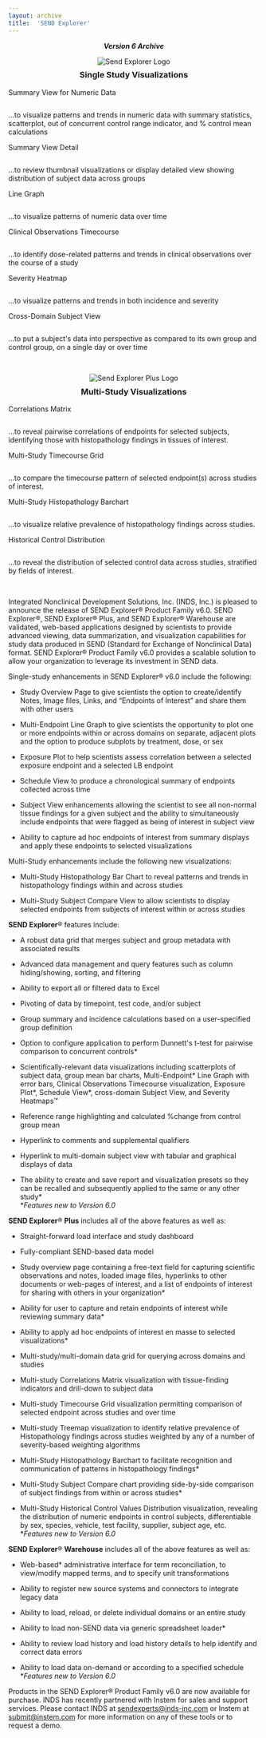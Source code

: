 ```yaml
---
layout: archive
title:  'SEND Explorer'
---
```


<div style="text-align:center">
   <p style="font-weight:bold; font-style:italic">Version 6 Archive<p>
  <img src="/assets/images/se-small.jpg" style="margin-bottom: -1em" alt="Send Explorer Logo">
  <h3>Single Study Visualizations</h3>
</div>
<div class="pure-g">
  <div class="pure-u-1-2">
    <p class="thumbtitle">Summary View for Numeric Data</p>
    <a href="/assets/se-images/v6/Slide2.PNG" 
       data-lightbox="slide-2"
       data-title="Summary View for Numeric Data"> 
      <img class="thumbsize" src="/assets/se-images/v6/Slide2.PNG" alt="" />
    </a>
    <p class="thumbsize">…to visualize patterns and trends in numeric data with summary statistics, scatterplot, out of concurrent control range indicator, and % control mean calculations</p>
  </div>
  <div class="pure-u-1-2">
    <p class="thumbtitle">Summary View Detail</p>
    <a href="/assets/se-images/v6//Slide3.PNG" 
       data-lightbox="slide-3"
       data-title="Summary View Detail"> 
      <img class="thumbsize" src="/assets/se-images/v6/Slide3.PNG" alt="" />
    </a>
    <p class="thumbsize">…to review thumbnail visualizations or display detailed view showing distribution of subject data across groups</p>
  </div>
  <div class="pure-u-1-2">
    <p class="thumbtitle">Line Graph</p>
    <a href="/assets/se-images/v6/multi-study-linegraph-slide.png" 
       data-lightbox="slide-9"
       data-title="Multi Endpoint Line Graph"> 
      <img class="thumbsize" src="/assets/se-images/v6/multi-study-linegraph-slide.png" alt="" />
    </a>
    <p class="thumbsize">…to visualize patterns of numeric data over time</p>
  </div>  
  <div class="pure-u-1-2">
    <p class="thumbtitle">Clinical Observations Timecourse</p>
    <a href="/assets/se-images/v6/clinobs-slide.png" 
       data-lightbox="slide-10"
       data-title="Clinical Observations Timecourse"> 
      <img class="thumbsize" src="/assets/se-images/v6/clinobs-slide.png" alt="" />
    </a>
    <p class="thumbsize">...to identify dose-related patterns and trends in clinical observations over the course of a study</p>
  </div>  
  <div class="pure-u-1-2">
    <p class="thumbtitle">Severity Heatmap</p>
    <a href="/assets/se-images/v6/Slide1.PNG" 
       data-lightbox="slide-1"
       data-title="Severity Heatmap"> 
      <img class="thumbsize" src="/assets/se-images/v6/Slide1.PNG" alt="" />
    </a>
    <p class="thumbsize">…to visualize patterns and trends in both incidence and severity</p>
  </div>
  <div class="pure-u-1-2">
    <p class="thumbtitle">Cross-Domain Subject View</p>
    <a href="/assets/se-images/v6/Slide4.PNG" 
       data-lightbox="slide-4"
       data-title="Cross-Domain Subject View"> 
      <img class="thumbsize" src="/assets/se-images/v6/Slide4.PNG" alt="" />
    </a>
    <p class="thumbsize">…to put a subject's data into perspective as compared to its own group and control group, on a single day or over time</p>
  </div>
</div>
<p>&nbsp;</p>
<div style="text-align:center">
  <img src="/assets/images/se-plus-small.jpg" style="margin-bottom: -1em" alt="Send Explorer Plus Logo">
  <h3>Multi-Study Visualizations</h3>
</div>
<div class="pure-g">
  <div class="pure-u-1-2">
    <p class="thumbtitle">Correlations Matrix</p>
    <a href="/assets/se-images/v6/Slide5.PNG" 
       data-lightbox="slide-5"
       data-title="Correlations Matrix"> 
      <img class="thumbsize" src="/assets/se-images/v6/Slide5.PNG" alt="" />
    </a>
    <p class="thumbsize">…to reveal pairwise correlations of endpoints for selected subjects, identifying those with histopathology findings in tissues of interest.</p>
  </div>
  <div class="pure-u-1-2">
    <p class="thumbtitle">Multi-Study Timecourse Grid</p>
    <a href="/assets/se-images/v6/Slide6.PNG" 
       data-lightbox="slide-6"
       data-title="Multi-Study Timecourse Grid"> 
      <img class="thumbsize" src="/assets/se-images/v6/Slide6.PNG" alt="" />
    </a>
    <p class="thumbsize">…to compare the timecourse pattern of selected endpoint(s) across studies of interest.</p>
  </div>
  <div class="pure-u-1-2">
    <p class="thumbtitle">Multi-Study Histopathology Barchart</p>
    <a href="/assets/se-images/v6/HistoBarChart.png" 
       data-lightbox="slide-7"
       data-title="Multi-Study Histo Barchart"> 
      <img class="thumbsize" src="/assets/se-images/v6/HistoBarChart.png" alt="" />
    </a>
    <p class="thumbsize">…to visualize relative prevalence of histopathology findings across studies.</p>
  </div>
  <div class="pure-u-1-2">
    <p class="thumbtitle">Historical Control Distribution</p>
    <a href="/assets/se-images/v6/hcvd-slide.png" 
       data-lightbox="slide-8"> 
      <img class="thumbsize" src="/assets/se-images/v6/hcvd-slide.png" alt="" />
    </a>
    <p class="thumbsize">…to reveal the distribution of selected control data across studies, stratified by fields of interest.</p>
  </div>
</div>
<p>&nbsp;</p>
Integrated Nonclinical Development Solutions, Inc. (INDS, Inc.) is
pleased to announce the release of SEND Explorer® Product Family v6.0.
SEND Explorer®, SEND Explorer® Plus, and SEND Explorer® Warehouse are
validated, web-based applications designed by scientists to provide
advanced viewing, data summarization, and visualization capabilities for
study data produced in SEND (Standard for Exchange of Nonclinical Data)
format. SEND Explorer® Product Family v6.0 provides a scalable solution
to allow your organization to leverage its investment in SEND data.

Single-study enhancements in SEND Explorer® v6.0 include the following:

-   Study Overview Page to give scientists the option to create/identify
    Notes, Image files, Links, and “Endpoints of Interest” and share
    them with other users

-   Multi-Endpoint Line Graph to give scientists the opportunity to plot
    one or more endpoints within or across domains on separate, adjacent
    plots and the option to produce subplots by treatment, dose, or sex

-   Exposure Plot to help scientists assess correlation between a
    selected exposure endpoint and a selected LB endpoint

-   Schedule View to produce a chronological summary of endpoints
    collected across time

-   Subject View enhancements allowing the scientist to see all
    non-normal tissue findings for a given subject and the ability to
    simultaneously include endpoints that were flagged as being of
    interest in subject view

-   Ability to capture ad hoc endpoints of interest from summary
    displays and apply these endpoints to selected visualizations

Multi-Study enhancements include the following new visualizations:

-   Multi-Study Histopathology Bar Chart to reveal patterns and trends
    in histopathology findings within and across studies

-   Multi-Study Subject Compare View to allow scientists to display
    selected endpoints from subjects of interest within or across
    studies

**SEND Explorer**® features include:

-   A robust data grid that merges subject and group metadata with
    associated results

-   Advanced data management and query features such as column
    hiding/showing, sorting, and filtering

-   Ability to export all or filtered data to Excel

-   Pivoting of data by timepoint, test code, and/or subject

-   Group summary and incidence calculations based on a user-specified
    group definition

-   Option to configure application to perform Dunnett's t-test for
    pairwise comparison to concurrent controls\*

-   Scientifically-relevant data visualizations including scatterplots
    of subject data, group mean bar charts, Multi-Endpoint\* Line Graph
    with error bars, Clinical Observations Timecourse visualization,
    Exposure Plot\*, Schedule View\*, cross-domain Subject View, and
    Severity Heatmaps™

-   Reference range highlighting and calculated %change from control
    group mean

-   Hyperlink to comments and supplemental qualifiers

-   Hyperlink to multi-domain subject view with tabular and graphical
    displays of data

-   The ability to create and save report and visualization presets so
    they can be recalled and subsequently applied to the same or any
    other study\*  
    \**Features new to Version 6.0*

**SEND Explorer**® **Plus** includes all of the above features as well
as:

-   Straight-forward load interface and study dashboard

-   Fully-compliant SEND-based data model

-   Study overview page containing a free-text field for capturing
    scientific observations and notes, loaded image files, hyperlinks to
    other documents or web-pages of interest, and a list of endpoints of
    interest for sharing with others in your organization\*

-   Ability for user to capture and retain endpoints of interest while
    reviewing summary data\*

-   Ability to apply ad hoc endpoints of interest en masse to selected
    visualizations\*

-   Multi-study/multi-domain data grid for querying across domains and
    studies

-   Multi-study Correlations Matrix visualization with tissue-finding
    indicators and drill-down to subject data

-   Multi-study Timecourse Grid visualization permitting comparison of
    selected endpoint across studies and over time

-   Multi-study Treemap visualization to identify relative prevalence of
    Histopathology findings across studies weighted by any of a number
    of severity-based weighting algorithms

-   Multi-Study Histopathology Barchart to facilitate recognition and
    communication of patterns in histopathology findings\*

-   Multi-Study Subject Compare chart providing side-by-side comparison
    of subject findings from within or across studies\*

-   Multi-Study Historical Control Values Distribution visualization,
    revealing the distribution of numeric endpoints in control subjects,
    differentiable by sex, species, vehicle, test facility, supplier,
    subject age, etc.  
    \**Features new to Version 6.0*

**SEND Explorer**® **Warehouse** includes all of the above features as
well as:

-   Web-based\* administrative interface for term reconciliation, to
    view/modify mapped terms, and to specify unit transformations

-   Ability to register new source systems and connectors to integrate
    legacy data

-   Ability to load, reload, or delete individual domains or an entire
    study

-   Ability to load non-SEND data via generic spreadsheet loader\*

-   Ability to review load history and load history details to help
    identify and correct data errors

-   Ability to load data on-demand or according to a specified
    schedule  
    \**Features new to Version 6.0*

Products in the SEND Explorer® Product Family v6.0 are now available for
purchase. INDS has recently partnered with Instem for sales and support
services. Please contact INDS at <sendexperts@inds-inc.com> or Instem at
<submit@instem.com> for more information on any of these tools or to
request a demo.
